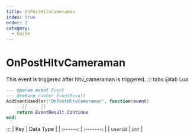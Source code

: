 ```yaml
---
title: OnPostHltvCameraman
index: true
order: 2
category:
  - Guide
---
```


# OnPostHltvCameraman
This event is triggered after hltv_cameraman is triggered.
::: tabs
@tab Lua
```lua
--- @param event Event
--- @return number EventResult
AddEventHandler("OnPostHltvCameraman", function(event)
    --[[ ... ]]
    return EventResult.Continue
end)
```

:::
|    Key   | Data Type |
| :------: | :-------: |
| `userid` |   `int`   |